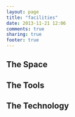 ```yaml
---
layout: page
title: "facilities"
date: 2013-11-21 12:06
comments: true
sharing: true
footer: true
---
```


The Space
---------

The Tools
---------

The Technology
--------------
